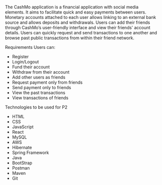 The CashMo application is a financial application with social media elements. It aims to facilitate quick and easy payments between users. Monetary accounts attached to each user allows linking to an external bank source and allows deposits and withdrawals. Users can add their friends through CashMo’s user-friendly interface and view their friends' account details. Users can quickly request and send transactions to one another and browse past public transactions from within their friend network.



Requirements
Users can:
- Register
- Login/Logout
- Fund their account
- Withdraw from their account
- Add other users as friends
- Request payment only from friends
- Send payment only to friends
- View the past transactions
- View transactions of friends

Technologies to be used for P2	
- HTML	
- CSS	
- JavaScript	
- React	
- MySQL
- AWS	
- Hibernate	
- Spring Framework
- Java	
- BootStrap
- Postman
- Maven
- Git
